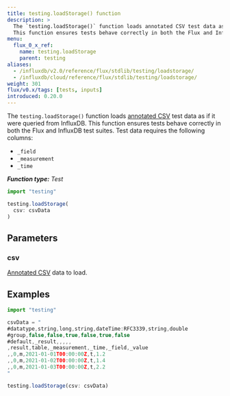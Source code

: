 ```yaml
---
title: testing.loadStorage() function
description: >
  The `testing.loadStorage()` function loads annotated CSV test data as if it were queried from InfluxDB.
  This function ensures tests behave correctly in both the Flux and InfluxDB test suites.
menu:
  flux_0_x_ref:
    name: testing.loadStorage
    parent: testing
aliases:
  - /influxdb/v2.0/reference/flux/stdlib/testing/loadstorage/
  - /influxdb/cloud/reference/flux/stdlib/testing/loadstorage/
weight: 301
flux/v0.x/tags: [tests, inputs]
introduced: 0.20.0
---
```


The `testing.loadStorage()` function loads [annotated CSV](/influxdb/v2.0/reference/syntax/annotated-csv/)
test data as if it were queried from InfluxDB.
This function ensures tests behave correctly in both the Flux and InfluxDB test suites.
Test data requires the following columns:

- `_field`
- `_measurement`
- `_time`

_**Function type:** Test_  

```js
import "testing"

testing.loadStorage(
  csv: csvData
)
```

## Parameters

### csv
[Annotated CSV](/influxdb/v2.0/reference/syntax/annotated-csv/) data to load.

## Examples

```js
import "testing"

csvData = "
#datatype,string,long,string,dateTime:RFC3339,string,double
#group,false,false,true,false,true,false
#default,_result,,,,,
,result,table,_measurement,_time,_field,_value
,,0,m,2021-01-01T00:00:00Z,t,1.2
,,0,m,2021-01-02T00:00:00Z,t,1.4
,,0,m,2021-01-03T00:00:00Z,t,2.2
"

testing.loadStorage(csv: csvData)
```
